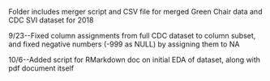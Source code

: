 Folder includes merger script and CSV file for merged Green Chair data and CDC SVI dataset for 2018


9/23--Fixed column assignments from full CDC dataset to column subset, and fixed negative numbers (-999 as NULL) by assigning them to NA

10/6--Added script for RMarkdown doc on initial EDA of dataset, along with pdf document itself
